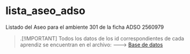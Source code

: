 # lista_aseo_adso
Listado del Aseo para el ambiente 301 de la ficha ADSO 2560979

> .[!IMPORTANT]
> Todos los datos de los id correspondientes de cada aprendiz se encuentran en el archivo:
---> [Base de datos](db.sql)